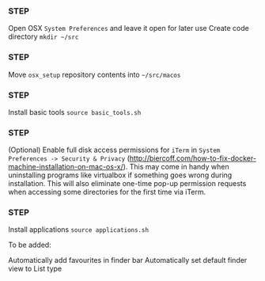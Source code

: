 ### STEP ###
Open OSX `System Preferences` and leave it open for later use
Create code directory
`mkdir ~/src`

### STEP ###
Move `osx_setup` repository contents into `~/src/macos`

### STEP ###
Install basic tools
`source basic_tools.sh`

### STEP ###
(Optional) Enable full disk access permissions for `iTerm` in `System Preferences -> Security & Privacy` (http://biercoff.com/how-to-fix-docker-machine-installation-on-mac-os-x/). This may come in handy when uninstalling programs like virtualbox if something goes wrong during installation. This will also eliminate one-time pop-up permission requests when accessing some directories for the first time via iTerm.

### STEP ###
Install applications
`source applications.sh`

To be added:

Automatically add favourites in finder bar
Automatically set default finder view to List type
